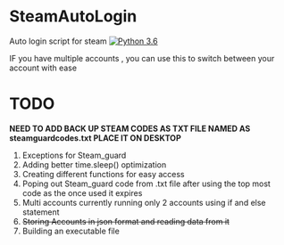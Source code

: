 # SteamAutoLogin
Auto login script for steam
[![Python 3.6](https://img.shields.io/badge/python-3.6-blue.svg)](https://www.python.org/downloads/release/python-360/)

IF you have multiple accounts , you can use this to switch between your account with ease
# TODO
**NEED TO ADD BACK UP STEAM CODES AS TXT FILE NAMED AS steamguardcodes.txt PLACE IT ON DESKTOP**
1. Exceptions for Steam_guard
2. Adding better time.sleep() optimization
3. Creating different functions for easy access 
4. Poping out Steam_guard code from .txt file after using the top most code as the once used it expires
5. Multi accounts currently running only 2 accounts using if and else statement
6. ~~Storing Accounts in json format and reading data from it~~
7. Building an executable file

